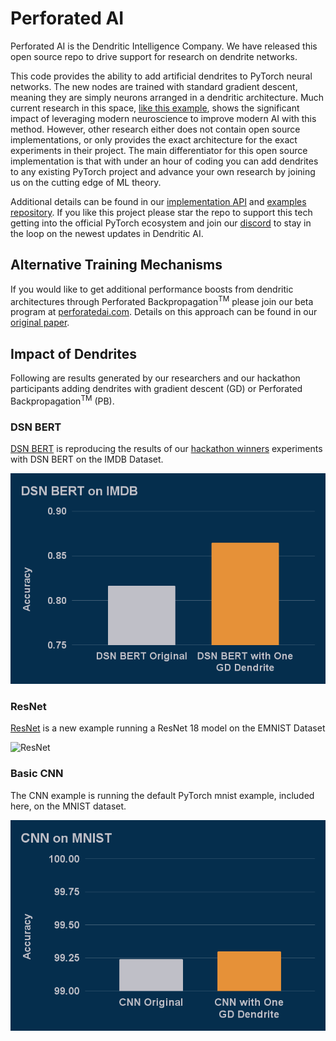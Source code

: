 # Perforated AI
Perforated AI is the Dendritic Intelligence Company.  We have released this open source repo to drive support for research on dendrite networks.

This code provides the ability to add artificial dendrites to PyTorch neural networks.  The new nodes are trained with standard gradient descent, meaning they are simply neurons arranged in a dendritic 
architecture.  Much current research in this space, [like this example](https://www.nature.com/articles/s41467-025-56297-9), shows the significant impact of leveraging modern neuroscience to improve 
modern AI with this method. However, other research either does not contain open source implementations, or only provides the exact architecture for the exact experiments in their project. The main 
differentiator for this open source implementation is that with under an hour of coding you can add dendrites to any existing PyTorch project and advance your own research by joining us on the cutting 
edge of ML theory.

Additional details can be found in our [implementation API](https://github.com/PerforatedAI/PerforatedAI-API) and [examples repository](https://github.com/RorryB/PAI-Working-Examples).  If you like 
this project please star the repo to support this tech getting into the official PyTorch ecosystem and join our [discord](https://discord.gg/Fgw3FG3Hzt) to stay in the loop on the newest updates in 
Dendritic AI.

## Alternative Training Mechanisms

If you would like to get additional performance boosts from dendritic architectures through Perforated Backpropagation<sup>TM</sup> please join our beta program at 
[perforatedai.com](www.perforatedai.com/premium-registration).  Details on this approach can be found in our [original paper](https://arxiv.org/pdf/2501.18018).

## Impact of Dendrites

Following are results generated by our researchers and our hackathon participants adding dendrites with gradient descent (GD) or Perforated Backpropagation<sup>TM</sup> (PB).

### DSN BERT

[DSN BERT](https://github.com/PerforatedAI/PerforatedAI-Examples/tree/master/libraryExamples/huggingface/BERT) is reproducing the results of our [hackathon 
winners](https://www.perforatedai.com/natural-language-processing-3-25) experiments with DSN BERT on the IMDB Dataset.

![BERT](BERT.png "BERT")

### ResNet 

[ResNet](https://github.com/PerforatedAI/PerforatedAI-Examples/tree/master/otherExamples/resNet) is a new example running a ResNet 18 model on the EMNIST Dataset

![ResNet](ResNet.png "ResNet")

### Basic CNN

The CNN example is running the default PyTorch mnist example, included here, on the MNIST dataset.

![CNN](CNN.png "ResNet")


